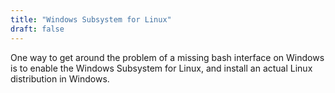 ```yaml
---
title: "Windows Subsystem for Linux"
draft: false
---
```


One way to get around the problem of a missing bash interface on Windows is to enable the Windows Subsystem for Linux, and install an actual Linux distribution in Windows.